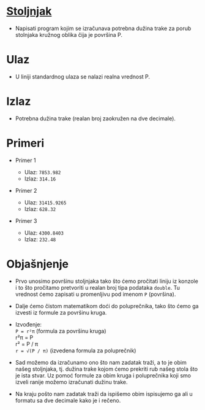 # [Stoljnjak](https://petlja.org/sr-Latn-RS/biblioteka/r/Zbirka/stolnjak)

- Napisati program kojim se izračunava potrebna dužina trake za porub stolnjaka kružnog oblika čija je površina P.

# Ulaz

- U liniji standardnog ulaza se nalazi realna vrednost P.

# Izlaz

- Potrebna dužina trake (realan broj zaokružen na dve decimale).

# Primeri

- Primer 1

  - Ulaz: `7853.982`
  - Izlaz: `314.16`

- Primer 2

  - Ulaz: `31415.9265`
  - Izlaz: `628.32`

- Primer 3

  - Ulaz: `4300.8403`
  - Izlaz: `232.48`

# Objašnjenje

- Prvo unosimo površinu stoljnjaka tako što ćemo pročitati liniju iz konzole i to što pročitamo pretvoriti u realan broj tipa podataka `double`. Tu vrednost ćemo zapisati u promenljivu pod imenom `P` (površina).

- Dalje ćemo čistom matematikom doći do poluprečnika, tako što ćemo ga izvesti iz formule za površinu kruga.

- Izvođenje:
  <br> `P = r²π` (formula za površinu kruga)
  <br> r²π = P
  <br> r² = P / π
  <br> `r = √(P / π)` (izvedena formula za poluprečnik)

- Sad možemo da izračunamo ono što nam zadatak traži, a to je obim našeg stoljnjaka, tj. dužina trake kojom ćemo prekriti rub našeg stola što je ista stvar. Uz pomoć formule za obim kruga i poluprečnika koji smo izveli ranije možemo izračunati dužinu trake.

- Na kraju pošto nam zadatak traži da ispišemo obim ispisujemo ga ali u formatu sa dve decimale kako je i rečeno.

